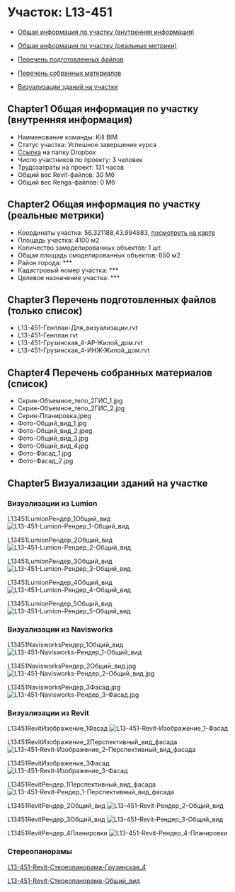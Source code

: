 # Участок: L13-451

* [Общая информация по участку (внутренняя информация)](#Chapter1)

* [Общая информация по участку (реальные метрики)](#Chapter2)

* [Перечень подготовленных файлов](#Chapter3)

* [Перечень собранных материалов](#Chapter4)

* [Визуализации зданий на участке](#Chapter5)

## <a id="test">Chapter1</a> Общая информация по участку (внутренняя информация)
+ Наименование команды: Kill BIM
+ Статус участка: Успешное завершение курса
+ [Ссылка](https://www.dropbox.com/sh/wvvgv1nw1iqred9/AADf232Eoh9Wx5U4Z3RL6ZmOa/L13_451?dl=0) на папку Dropbox
+ Число участников по проекту: 3 человек
+ Трудозатраты на проект: 131 часов
+ Общий вес Revit-файлов: 30 Мб
+ Общий вес Renga-файлов: 0 Мб
## <a id="test">Chapter2</a> Общая информация по участку (реальные метрики)
+ Координаты участка: 56.321188,43.994883, [посмотреть на карте]("yandex.ru/maps/47/nizhny-novgorod/?ll=56.321188%2C43.994883&z=19")
+ Площадь участка: 4100 м2
+ Количество замоделированных объектов: 1 шт.
+ Общая площадь смоделированных объектов: 650 м2
+ Район города: *** 
+ Кадастровый номер участка: *** 
+ Целевое назначение участка: *** 
## <a id="test">Chapter3</a> Перечень подготовленных файлов (только список)
+ L13-451-Генплан-Для_визуализации.rvt
+ L13-451-Генплан.rvt
+ L13-451-Грузинская_4-АР-Жилой_дом.rvt
+ L13-451-Грузинская_4-ИНЖ-Жилой_дом.rvt
## <a id="test">Chapter4</a> Перечень собранных материалов (список)
+ Скрин-Объемное_тело_2ГИС_1.jpg
+ Скрин-Объемное_тело_2ГИС_2.jpg
+ Скрин-Планировка.jpeg
+ Фото-Общий_вид_1.jpg
+ Фото-Общий_вид_2.jpeg
+ Фото-Общий_вид_3.jpg
+ Фото-Общий_вид_4.jpg
+ Фото-Фасад_1.jpg
+ Фото-Фасад_2.jpg
## <a id="test">Chapter5</a> Визуализации зданий на участке
### Визуализации из Lumion
L13451LumionРендер_1Общий_вид
![L13-451-Lumion-Рендер_1-Общий_вид](/Images/L13_451/L13-451-Lumion-Рендер_1-Общий_вид_Compressed.jpg)

L13451LumionРендер_2Общий_вид
![L13-451-Lumion-Рендер_2-Общий_вид](/Images/L13_451/L13-451-Lumion-Рендер_2-Общий_вид_Compressed.jpg)

L13451LumionРендер_3Общий_вид
![L13-451-Lumion-Рендер_3-Общий_вид](/Images/L13_451/L13-451-Lumion-Рендер_3-Общий_вид_Compressed.jpg)

L13451LumionРендер_4Общий_вид
![L13-451-Lumion-Рендер_4-Общий_вид](/Images/L13_451/L13-451-Lumion-Рендер_4-Общий_вид_Compressed.jpg)

L13451LumionРендер_5Общий_вид
![L13-451-Lumion-Рендер_5-Общий_вид](/Images/L13_451/L13-451-Lumion-Рендер_5-Общий_вид_Compressed.jpg)

### Визуализации из Navisworks
L13451NavisworksРендер_1Общий_вид
![L13-451-Navisworks-Рендер_1-Общий_вид](/Images/L13_451/L13-451-Navisworks-Рендер_1-Общий_вид_Compressed.jpg)

L13451NavisworksРендер_2Общий_вид.jpg
![L13-451-Navisworks-Рендер_2-Общий_вид.jpg](/Images/L13_451/L13-451-Navisworks-Рендер_2-Общий_вид.jpg_Compressed.jpg)

L13451NavisworksРендер_3Фасад.jpg
![L13-451-Navisworks-Рендер_3-Фасад.jpg](/Images/L13_451/L13-451-Navisworks-Рендер_3-Фасад.jpg_Compressed.jpg)

### Визуализации из Revit
L13451RevitИзображение_1Фасад
![L13-451-Revit-Изображение_1-Фасад](/Images/L13_451/L13-451-Revit-Изображение_1-Фасад_Compressed.jpg)

L13451RevitИзображение_2Перспективный_вид_фасада
![L13-451-Revit-Изображение_2-Перспективный_вид_фасада](/Images/L13_451/L13-451-Revit-Изображение_2-Перспективный_вид_фасада_Compressed.jpg)

L13451RevitИзображение_3Фасад
![L13-451-Revit-Изображение_3-Фасад](/Images/L13_451/L13-451-Revit-Изображение_3-Фасад_Compressed.jpg)

L13451RevitРендер_1Перспективный_вид_фасада
![L13-451-Revit-Рендер_1-Перспективный_вид_фасада](/Images/L13_451/L13-451-Revit-Рендер_1-Перспективный_вид_фасада_Compressed.jpg)

L13451RevitРендер_2Общий_вид
![L13-451-Revit-Рендер_2-Общий_вид](/Images/L13_451/L13-451-Revit-Рендер_2-Общий_вид_Compressed.jpg)

L13451RevitРендер_3Общий_вид
![L13-451-Revit-Рендер_3-Общий_вид](/Images/L13_451/L13-451-Revit-Рендер_3-Общий_вид_Compressed.jpg)

L13451RevitРендер_4Планировки
![L13-451-Revit-Рендер_4-Планировки](/Images/L13_451/L13-451-Revit-Рендер_4-Планировки_Compressed.jpg)

### Стереопанорамы
[L13-451-Revit-Стереопанорама-Грузинская_4](https://pano.autodesk.com/pano.html?url=jpgs/c6116a11-5731-43f5-88e8-6e88f70facd5&version=2)

[L13-451-Revit-Стереопанорама-Общий_вид](https://d1zjbwmh9kbk11.cloudfront.net/a360-rendering/panorama/pano.html?url=210305/7823/6e622fff)

